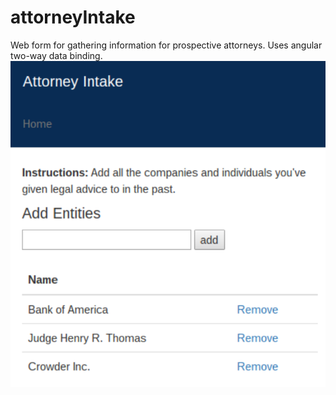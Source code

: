 # attorneyIntake
Web form for gathering information for prospective attorneys.  Uses angular two-way data binding.
![Alt text](attnyIntake.png?raw=true "Add Entities Form")